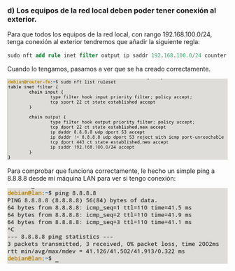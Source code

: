 ### d) Los equipos de la red local deben poder tener conexión al exterior.

Para que todos los equipos de la red local, con rango 192.168.100.0/24, tenga conexión al exterior tendremos que añadir la siguiente regla:

```sql
sudo nft add rule inet filter output ip saddr 192.168.100.0/24 counter accept
```

Cuando lo tengamos, pasamos a ver que se ha creado correctamente.

![FOTOS](img/7.png)

Para comprobar que funciona correctamente, le hecho un simple ping a 8.8.8.8 desde mi máquina LAN para ver si tengo conexión:

![FOTOS](img/8.png)